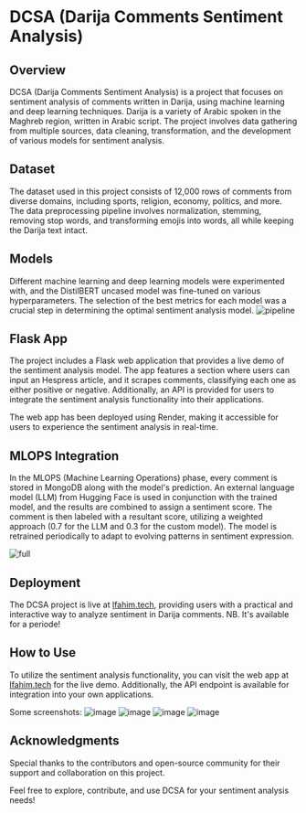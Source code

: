 # DCSA (Darija Comments Sentiment Analysis)

## Overview

DCSA (Darija Comments Sentiment Analysis) is a project that focuses on sentiment analysis of comments written in Darija, using machine learning and deep learning techniques. Darija is a variety of Arabic spoken in the Maghreb region, written in Arabic script. The project involves data gathering from multiple sources, data cleaning, transformation, and the development of various models for sentiment analysis.

## Dataset

The dataset used in this project consists of 12,000 rows of comments from diverse domains, including sports, religion, economy, politics, and more. The data preprocessing pipeline involves normalization, stemming, removing stop words, and transforming emojis into words, all while keeping the Darija text intact.

## Models

Different machine learning and deep learning models were experimented with, and the DistilBERT uncased model was fine-tuned on various hyperparameters. The selection of the best metrics for each model was a crucial step in determining the optimal sentiment analysis model.
![pipeline](https://github.com/hamzaae/DCSA/assets/122805922/7613e61e-40ab-48cb-a300-884e2eca8e81)


## Flask App

The project includes a Flask web application that provides a live demo of the sentiment analysis model. The app features a section where users can input an Hespress article, and it scrapes comments, classifying each one as either positive or negative. Additionally, an API is provided for users to integrate the sentiment analysis functionality into their applications.

The web app has been deployed using Render, making it accessible for users to experience the sentiment analysis in real-time.

## MLOPS Integration

In the MLOPS (Machine Learning Operations) phase, every comment is stored in MongoDB along with the model's prediction. An external language model (LLM) from Hugging Face is used in conjunction with the trained model, and the results are combined to assign a sentiment score. The comment is then labeled with a resultant score, utilizing a weighted approach (0.7 for the LLM and 0.3 for the custom model). The model is retrained periodically to adapt to evolving patterns in sentiment expression.

![full](https://github.com/hamzaae/DCSA/assets/122805922/80ce9063-d764-4bd3-9020-fe3dcd1d8380)



## Deployment

The DCSA project is live at [lfahim.tech](https://lfahim.tech), providing users with a practical and interactive way to analyze sentiment in Darija comments.
NB. It's available for a periode!
## How to Use

To utilize the sentiment analysis functionality, you can visit the web app at [lfahim.tech](https://lfahim.tech) for the live demo. Additionally, the API endpoint is available for integration into your own applications.

Some screenshots:
![image](https://github.com/hamzaae/DCSA/assets/122805922/110e1df0-ca59-4c93-9c47-8e210f7e7d6c)
![image](https://github.com/hamzaae/DCSA/assets/122805922/888bf76a-10ae-42cb-b844-25ad1ec5b254)
![image](https://github.com/hamzaae/DCSA/assets/122805922/713d9849-8fe5-476e-83ba-43fafa8bfe71)
![image](https://github.com/hamzaae/DCSA/assets/122805922/fdf36e91-6840-4bf4-b1c9-befffec27bd6)



## Acknowledgments

Special thanks to the contributors and open-source community for their support and collaboration on this project.

Feel free to explore, contribute, and use DCSA for your sentiment analysis needs!

